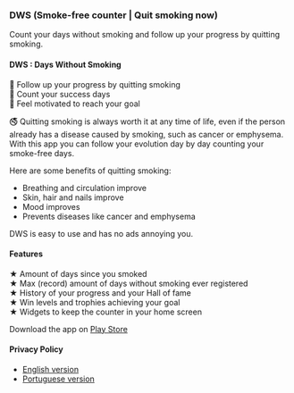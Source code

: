 ### DWS (Smoke-free counter | Quit smoking now)

Count your days without smoking and follow up your progress by quitting smoking.  

#### DWS : Days Without Smoking

🎯 Follow up your progress by quitting smoking  
💪 Count your success days  
🙌 Feel motivated to reach your goal  

🚭 Quitting smoking is always worth it at any time of life, even if the person already has a disease caused by smoking, such as cancer or emphysema. With this app you can follow your evolution day by day counting your smoke-free days.  

Here are some benefits of quitting smoking:  

 - Breathing and circulation improve  
 - Skin, hair and nails improve  
 - Mood improves  
 - Prevents diseases like cancer and emphysema  

DWS is easy to use and has no ads annoying you.   

#### Features 

 ★ Amount of days since you smoked  
 ★ Max (record) amount of days without smoking ever registered  
 ★ History of your progress and your Hall of fame    
 ★ Win levels and trophies achieving your goal  
 ★ Widgets to keep the counter in your home screen  

Download the app on [Play Store](https://play.google.com/store/apps/details?id=tech.tcsolution.dws)  

#### Privacy Policy

* [English version](/apps/dws/privacyPolicy/privacy_policy-en.md)  
* [Portuguese version](/apps/dws/privacyPolicy/privacy_policy-pt.md)  